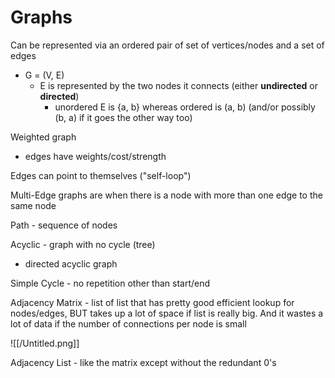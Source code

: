# Graphs

Can be represented via an ordered pair of set of vertices/nodes and a set of edges

- G = (V, E)
    - E is represented by the two nodes it connects (either **undirected** or **directed**)
        - unordered E is {a, b} whereas ordered is (a, b) (and/or possibly (b, a) if it goes the other way too)

Weighted graph

- edges have weights/cost/strength

Edges can point to themselves ("self-loop")

Multi-Edge graphs are when there is a node with more than one edge to the same node

Path - sequence of nodes

Acyclic - graph with no cycle (tree)

- directed acyclic graph

Simple Cycle - no repetition other than start/end

Adjacency Matrix - list of list that has pretty good efficient lookup for nodes/edges, BUT takes up a lot of space if list is really big. And it wastes a lot of data if the number of connections per node is small 

![[/Untitled.png]]

Adjacency List - like the matrix except without the redundant 0's
